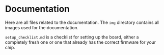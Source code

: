 # Documentation

Here are all files related to the documentation.
The `img` directory contains all images used for the documentation.

`setup_checklist.md` is a checklist for setting up the board, either a
completely fresh one or one that already has the correct firmware for your
chip.
